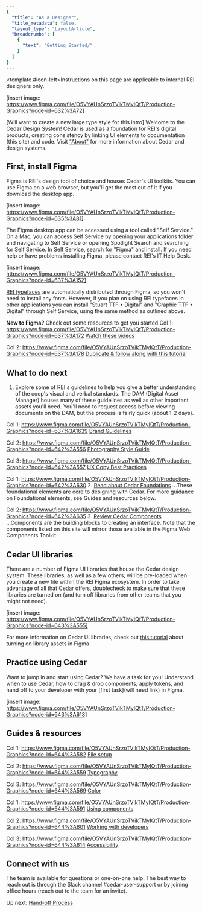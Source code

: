 ```yaml
---
{
  "title": "As a Designer",
  "title_metadata": false,
  "layout_type": "LayoutArticle",
  "breadcrumbs": [
    {
      "text": "Getting Started/"
    }
  ]
}
---
```


[cedar-user-support-link]: https://rei.slack.com/messages/CA58YCGN4
<cdr-banner type="warning" aria-live="polite"><template #icon-left><icon-warning-fill inherit-color /></template>Instructions on this page are applicable to internal REI designers only.</cdr-banner>
<cdr-doc-table-of-contents-shell parentSelector='h2' childSelector='h3'>



[insert image: https://www.figma.com/file/O5VYAUnSrzoTVikTMyIQtT/Production-Graphics?node-id=632%3A72] 

[Will want to create a new large type style for this intro] Welcome to the Cedar Design System! Cedar is used as a foundation for REI's digital products, creating consistency by linking UI elements to documentation (this site) and code. Visit ["About"](../../about/cedar-design-system/) for more information about Cedar and design systems.
  
  ## First, install Figma
Figma is REI's design tool of choice and houses Cedar's UI toolkits. You can use Figma on a web browser, but you'll get the most out of it if you download the desktop app.
  
  [insert image: https://www.figma.com/file/O5VYAUnSrzoTVikTMyIQtT/Production-Graphics?node-id=635%3A81]
  
  The Figma desktop app can be accessed using a tool called "Self Service." On a Mac, you can access Self Service by opening your applications folder and navigating to Self Service or opening Spotlight Search and searching for Self Service. In Self Service, search for "Figma" and install. If you need help or have problems installing Figma, please contact REI's IT Help Desk.
  
  [insert image: https://www.figma.com/file/O5VYAUnSrzoTVikTMyIQtT/Production-Graphics?node-id=637%3A152]
  
  [REI typefaces](../../foundation/typography/) are automatically distributed through Figma, so you won't need to install any fonts. However, if you plan on using REI typefaces in other applications you can install "Stuart TTF • Digital" and "Graphic TTF • Digital" through Self Service, using the same method as outlined above.
  
 **New to Figma?** Check out some resources to get you started
 Col 1: https://www.figma.com/file/O5VYAUnSrzoTVikTMyIQtT/Production-Graphics?node-id=637%3A172
  [Watch these videos](https://www.youtube.com/playlist?list=PLXDU_eVOJTx7QHLShNqIXL1Cgbxj7HlN4)
  
  Col 2: https://www.figma.com/file/O5VYAUnSrzoTVikTMyIQtT/Production-Graphics?node-id=637%3A178
  [Duplicate & follow along with this tutorial](https://www.figma.com/community/file/1014578976664907444)

## What to do next
1. Explore some of REI's guidelines to help you give a better understanding of the coop's visual and verbal standards. The DAM (Digital Asset Manager) houses many of these guidelines as well as other important assets you'll need. You'll need to request access before viewing documents on the DAM, but the process is fairly quick (about 1-2 days).
  
  Col 1: https://www.figma.com/file/O5VYAUnSrzoTVikTMyIQtT/Production-Graphics?node-id=637%3A1639
  [Brand Guidelines](https://public.cloud-dam.rei.com/api/public/content/7d09614ed12d4f4d8c56060a2f298c73)
  
  Col 2: https://www.figma.com/file/O5VYAUnSrzoTVikTMyIQtT/Production-Graphics?node-id=642%3A556
  [Photography Style Guide](https://www.cloud-dam.rei.com/en-us/AssetGuidesandCreativeStandards/AssetGuideBuild/REIPhotographyStandards)
  
  Col 3: https://www.figma.com/file/O5VYAUnSrzoTVikTMyIQtT/Production-Graphics?node-id=642%3A557
  [UX Copy Best Practices](https://confluence.rei.com/pages/viewpage.action?spaceKey=DRCREAT&title=UX+Copy+Best+Practices)
  
  
  Col 1: https://www.figma.com/file/O5VYAUnSrzoTVikTMyIQtT/Production-Graphics?node-id=642%3A630
  2. [Read about Cedar Foundations](../../foundation/experience-principles/)
  ...These foundational elements are core to designing with Cedar. For more guidance on Foundational elements, see Guides and resources below.
  
  Col 2: https://www.figma.com/file/O5VYAUnSrzoTVikTMyIQtT/Production-Graphics?node-id=642%3A635
  3. [Review Cedar Components](../../components/accordion/)
  ...Components are the building blocks to creating an interface. Note that the components listed on this site will mirror those available in the Figma Web Components Toolkit

## Cedar UI libraries
There are a number of Figma UI libraries that house the Cedar design system. These libraries, as well as a few others, will be pre-loaded when you create a new file within the REI Figma ecosystem. In order to take advantage of all that Cedar offers, doublecheck to make sure that these libraries are turned on (and turn off libraries from other teams that you might not need).
  
  [insert image: https://www.figma.com/file/O5VYAUnSrzoTVikTMyIQtT/Production-Graphics?node-id=643%3A555]
  
  For more information on Cedar UI libraries, check out [this tutorial](https://www.figma.com/file/9V46NiDSDfg1crbdOKpIVN/Turning-on-Libraries%3A-Tutorial?node-id=0%3A1) about turning on library assets in Figma.


## Practice using Cedar
Want to jump in and start using Cedar? We have a task for you! Understand when to use Cedar, how to drag & drop components, apply tokens, and hand off to your developer with your [first task](will need link) in Figma.
  
  [insert image: https://www.figma.com/file/O5VYAUnSrzoTVikTMyIQtT/Production-Graphics?node-id=643%3A613]

## Guides & resources
  
  Col 1: https://www.figma.com/file/O5VYAUnSrzoTVikTMyIQtT/Production-Graphics?node-id=644%3A582
  [File setup](https://www.figma.com/file/dZF2dkGLlu14ROjoPLGIbH/File-setup%3A-tutorial?node-id=0%3A1)
  
  Col 2: https://www.figma.com/file/O5VYAUnSrzoTVikTMyIQtT/Production-Graphics?node-id=644%3A559
  [Typography](https://www.figma.com/file/BIHbjk562VfoKMsHYS2rwg/Typography-in-Cedar%3A-Tutorial?node-id=1301%3A454)
  
  Col 3: https://www.figma.com/file/O5VYAUnSrzoTVikTMyIQtT/Production-Graphics?node-id=644%3A569
  [Color](https://www.figma.com/file/I7siXZNfjZVgKoK7RcD1NO/Color%3A-Tutorial?node-id=1%3A9)
  
Col 1: https://www.figma.com/file/O5VYAUnSrzoTVikTMyIQtT/Production-Graphics?node-id=644%3A591
  [Using components](https://www.figma.com/file/RJHI65TqMff7F3faj0Fx2R/Using-Components%3A-Tutorial?node-id=2%3A9)
  
  Col 2: https://www.figma.com/file/O5VYAUnSrzoTVikTMyIQtT/Production-Graphics?node-id=644%3A601
  [Working with developers](https://www.figma.com/file/JrslK3sYjWiPclHj0f4SEZ/Working-with-Developers%3A-Tutorial?node-id=2%3A7)
  
  Col 3: https://www.figma.com/file/O5VYAUnSrzoTVikTMyIQtT/Production-Graphics?node-id=644%3A614
  [Accessibility](https://www.figma.com/file/tdZn3PIv5B1G6OX8zPkQDb/Accessibility%3A-Tutorial?node-id=1%3A11)
  
  ## Connect with us
  The team is available for questions or one-on-one help. The best way to reach out is through the Slack channel #cedar-user-support or by joining office hours (reach out to the team for an invite).
  
  Up next: [Hand-off Process](../../getting-started/hand-off/)

<br/><br/>  

</cdr-doc-table-of-contents-shell>
